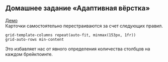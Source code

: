 ## Домашнее задание «Адаптивная вёрстка»
[Демо](https://nskye.github.io/shri-18-smarthouse-task-1/)  
Карточки самостоятельно перестраиваются за счет следующих правил.
```styl
grid-template-columns repeat(auto-fit, minmax(153px, 1fr))
grid-auto-rows min-content
```
Это избавляет нас от явного определения количества столбцов на каждом брейкпоинте. 
